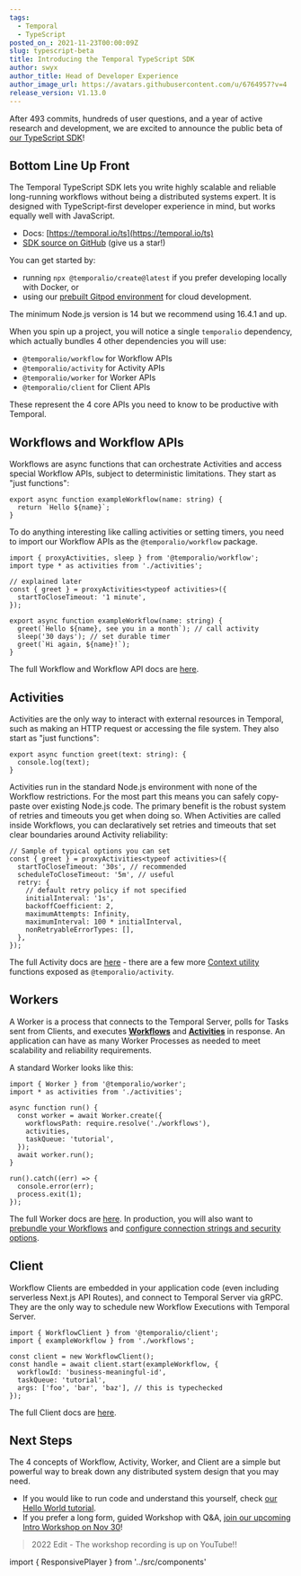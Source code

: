 ```yaml
---
tags:
  - Temporal
  - TypeScript
posted_on_: 2021-11-23T00:00:09Z
slug: typescript-beta
title: Introducing the Temporal TypeScript SDK
author: swyx
author_title: Head of Developer Experience
author_image_url: https://avatars.githubusercontent.com/u/6764957?v=4
release_version: V1.13.0
---
```


After 493 commits, hundreds of user questions, and a year of active research and development, we are excited to announce the public beta of [our TypeScript SDK](https://temporal.io/ts)!

<!--truncate-->

## Bottom Line Up Front

The Temporal TypeScript SDK lets you write highly scalable and reliable long-running workflows without being a distributed systems expert. It is designed with TypeScript-first developer experience in mind, but works equally well with JavaScript.

- Docs: [https://temporal.io/ts](https://temporal.io/ts)
- [SDK source on GitHub](https://github.com/temporalio/sdk-typescript) (give us a star!)

You can get started by:

- running `npx @temporalio/create@latest` if you prefer developing locally with Docker, or
- using our [prebuilt Gitpod environment](https://gitpod.io/#https://github.com/temporalio/samples-typescript/) for cloud development.

The minimum Node.js version is 14 but we recommend using 16.4.1 and up.

When you spin up a project, you will notice a single `temporalio` dependency, which actually bundles 4 other dependencies you will use:

- `@temporalio/workflow` for Workflow APIs
- `@temporalio/activity` for Activity APIs
- `@temporalio/worker` for Worker APIs
- `@temporalio/client` for Client APIs

These represent the 4 core APIs you need to know to be productive with Temporal.

## Workflows and Workflow APIs

Workflows are async functions that can orchestrate Activities and access special Workflow APIs, subject to deterministic limitations. They start as "just functions":

```tsx
export async function exampleWorkflow(name: string) {
  return `Hello ${name}`;
}
```

To do anything interesting like calling activities or setting timers, you need to import our Workflow APIs as the `@temporalio/workflow` package.

```tsx
import { proxyActivities, sleep } from '@temporalio/workflow';
import type * as activities from './activities';

// explained later
const { greet } = proxyActivities<typeof activities>({
  startToCloseTimeout: '1 minute',
});

export async function exampleWorkflow(name: string) {
  greet(`Hello ${name}, see you in a month`); // call activity
  sleep('30 days'); // set durable timer
  greet(`Hi again, ${name}!`);
}
```

The full Workflow and Workflow API docs are [here](https://docs.temporal.io/docs/typescript/workflows).

## Activities

Activities are the only way to interact with external resources in Temporal, such as making an HTTP request or accessing the file system. They also start as "just functions":

```tsx
export async function greet(text: string): {
  console.log(text);
}
```

Activities run in the standard Node.js environment with none of the Workflow restrictions. For the most part this means you can safely copy-paste over existing Node.js code. The primary benefit is the robust system of retries and timeouts you get when doing so. When Activities are called inside Workflows, you can declaratively set retries and timeouts that set clear boundaries around Activity reliability:

```tsx
// Sample of typical options you can set
const { greet } = proxyActivities<typeof activities>({
  startToCloseTimeout: '30s', // recommended
  scheduleToCloseTimeout: '5m', // useful
  retry: {
    // default retry policy if not specified
    initialInterval: '1s',
    backoffCoefficient: 2,
    maximumAttempts: Infinity,
    maximumInterval: 100 * initialInterval,
    nonRetryableErrorTypes: [],
  },
});
```

The full Activity docs are [here](https://docs.temporal.io/docs/typescript/activities) - there are a few more [Context utility](https://docs.temporal.io/docs/typescript/activities#activity-context-utilities) functions exposed as `@temporalio/activity`.

## Workers

A Worker is a process that connects to the Temporal Server, polls for Tasks sent from Clients, and executes **[Workflows](https://docs.temporal.io/docs/typescript/workflows)** and **[Activities](https://docs.temporal.io/docs/typescript/activities)** in response. An application can have as many Worker Processes as needed to meet scalability and reliability requirements.

A standard Worker looks like this:

```tsx
import { Worker } from '@temporalio/worker';
import * as activities from './activities';

async function run() {
  const worker = await Worker.create({
    workflowsPath: require.resolve('./workflows'),
    activities,
    taskQueue: 'tutorial',
  });
  await worker.run();
}

run().catch((err) => {
  console.error(err);
  process.exit(1);
});
```

The full Worker docs are [here](https://docs.temporal.io/docs/typescript/workers). In production, you will also want to [prebundle your Workflows](https://docs.temporal.io/docs/typescript/production-deploy/#pre-build-code) and [configure connection strings and security options](https://docs.temporal.io/docs/typescript/security#encryption-in-transit-with-mtls).

## Client

Workflow Clients are embedded in your application code (even including serverless Next.js API Routes), and connect to Temporal Server via gRPC. They are the only way to schedule new Workflow Executions with Temporal Server.

```tsx
import { WorkflowClient } from '@temporalio/client';
import { exampleWorkflow } from './workflows';

const client = new WorkflowClient();
const handle = await client.start(exampleWorkflow, {
  workflowId: 'business-meaningful-id',
  taskQueue: 'tutorial',
  args: ['foo', 'bar', 'baz'], // this is typechecked
});
```

The full Client docs are [here](https://docs.temporal.io/docs/typescript/clients).

## Next Steps

The 4 concepts of Workflow, Activity, Worker, and Client are a simple but powerful way to break down any distributed system design that you may need.

- If you would like to run code and understand this yourself, check [our Hello World tutorial](https://docs.temporal.io/docs/typescript/hello-world).
- If you prefer a long form, guided Workshop with Q&A, [join our upcoming Intro Workshop on Nov 30](https://lu.ma/temporalintro)!

> 2022 Edit - The workshop recording is up on YouTube!!

import { ResponsivePlayer } from '../src/components'

<ResponsivePlayer url='https://www.youtube.com/watch?v=CeHSmv8oF_4' />
